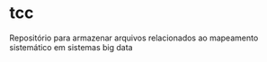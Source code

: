 # tcc
Repositório para armazenar arquivos relacionados ao mapeamento sistemático em sistemas big data

